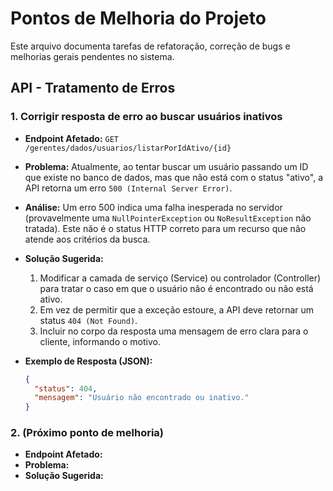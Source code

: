 # Pontos de Melhoria do Projeto

Este arquivo documenta tarefas de refatoração, correção de bugs e melhorias gerais pendentes no sistema.

## API - Tratamento de Erros

### 1. Corrigir resposta de erro ao buscar usuários inativos

- **Endpoint Afetado:** `GET /gerentes/dados/usuarios/listarPorIdAtivo/{id}`
- **Problema:** Atualmente, ao tentar buscar um usuário passando um ID que existe no banco de dados, mas que não está com o status "ativo", a API retorna um erro `500 (Internal Server Error)`.
- **Análise:** Um erro 500 indica uma falha inesperada no servidor (provavelmente uma `NullPointerException` ou `NoResultException` não tratada). Este não é o status HTTP correto para um recurso que não atende aos critérios da busca.
- **Solução Sugerida:**
    1.  Modificar a camada de serviço (Service) ou controlador (Controller) para tratar o caso em que o usuário não é encontrado ou não está ativo.
    2.  Em vez de permitir que a exceção estoure, a API deve retornar um status `404 (Not Found)`.
    3.  Incluir no corpo da resposta uma mensagem de erro clara para o cliente, informando o motivo.

- **Exemplo de Resposta (JSON):**
    ```json
    {
      "status": 404,
      "mensagem": "Usuário não encontrado ou inativo."
    }
    ```

### 2. (Próximo ponto de melhoria)

- **Endpoint Afetado:**
- **Problema:**
- **Solução Sugerida:**